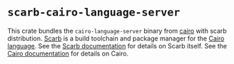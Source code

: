 # `scarb-cairo-language-server`

This crate bundles the `cairo-language-server` binary from [cairo](https://github.com/starkware-libs/cairo/) with scarb 
distribution.
[Scarb](https://docs.swmansion.com/scarb) is a build toolchain and package manager for
the [Cairo language](https://www.cairo-lang.org/).
See the [Scarb documentation](https://docs.swmansion.com/scarb/docs.html) for details on
Scarb itself.
See the [Cairo documentation](https://www.cairo-lang.org/docs) for details on Cairo. 
